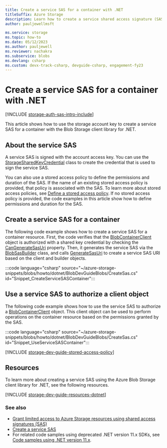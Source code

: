 ```yaml
---
title: Create a service SAS for a container with .NET
titleSuffix: Azure Storage
description: Learn how to create a service shared access signature (SAS) for a container using the Azure Blob Storage client library for .NET.
author: pauljewellmsft

ms.service: storage
ms.topic: how-to
ms.date: 05/12/2023
ms.author: pauljewell
ms.reviewer: nachakra
ms.subservice: blobs
ms.devlang: csharp
ms.custom: devx-track-csharp, devguide-csharp, engagement-fy23
---
```


# Create a service SAS for a container with .NET

[!INCLUDE [storage-auth-sas-intro-include](../../../includes/storage-auth-sas-intro-include.md)]

This article shows how to use the storage account key to create a service SAS for a container with the Blob Storage client library for .NET.

## About the service SAS

A service SAS is signed with the account access key. You can use the [StorageSharedKeyCredential](/dotnet/api/azure.storage.storagesharedkeycredential) class to create the credential that is used to sign the service SAS.

You can also use a stored access policy to define the permissions and duration of the SAS. If the name of an existing stored access policy is provided, that policy is associated with the SAS. To learn more about stored access policies, see [Define a stored access policy](#define-a-stored-access-policy). If no stored access policy is provided, the code examples in this article show how to define permissions and duration for the SAS.

## Create a service SAS for a container

The following code example shows how to create a service SAS for a container resource. First, the code verifies that the [BlobContainerClient](/dotnet/api/azure.storage.blobs.blobcontainerclient) object is authorized with a shared key credential by checking the [CanGenerateSasUri](/dotnet/api/azure.storage.blobs.blobcontainerclient.cangeneratesasuri) property. Then, it generates the service SAS via the [BlobSasBuilder](/dotnet/api/azure.storage.sas.blobsasbuilder) class, and calls [GenerateSasUri](/dotnet/api/azure.storage.blobs.blobcontainerclient.generatesasuri) to create a service SAS URI based on the client and builder objects. 

:::code language="csharp" source="~/azure-storage-snippets/blobs/howto/dotnet/BlobDevGuideBlobs/CreateSas.cs" id="Snippet_CreateServiceSASContainer":::

## Use a service SAS to authorize a client object

The following code example shows how to use the service SAS to authorize a [BlobContainerClient](/dotnet/api/azure.storage.blobs.blobcontainerclient) object. This client object can be used to perform operations on the container resource based on the permissions granted by the SAS.

:::code language="csharp" source="~/azure-storage-snippets/blobs/howto/dotnet/BlobDevGuideBlobs/CreateSas.cs" id="Snippet_UseServiceSASContainer":::

[!INCLUDE [storage-dev-guide-stored-access-policy](../../../includes/storage-dev-guides/storage-dev-guide-stored-access-policy.md)]

## Resources

To learn more about creating a service SAS using the Azure Blob Storage client library for .NET, see the following resources.

[!INCLUDE [storage-dev-guide-resources-dotnet](../../../includes/storage-dev-guides/storage-dev-guide-resources-dotnet.md)]

### See also

- [Grant limited access to Azure Storage resources using shared access signatures (SAS)](../common/storage-sas-overview.md)
- [Create a service SAS](/rest/api/storageservices/create-service-sas)
- For related code samples using deprecated .NET version 11.x SDKs, see [Code samples using .NET version 11.x](blob-v11-samples-dotnet.md#create-a-service-sas-for-a-blob-container).